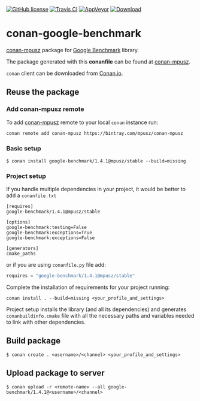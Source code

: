 [![GitHub license](https://img.shields.io/badge/license-MIT-blue.svg?maxAge=3600)](https://raw.githubusercontent.com/mpusz/conan-google-benchmark/master/LICENSE)
[![Travis CI](https://img.shields.io/travis/mpusz/conan-google-benchmark/master.svg?label=Travis%20CI)](https://travis-ci.org/mpusz/conan-google-benchmark)
[![AppVeyor](https://img.shields.io/appveyor/ci/mpusz/conan-google-benchmark/master.svg?label=AppVeyor)](https://ci.appveyor.com/project/mpusz/conan-google-benchmark)
[![Download](https://api.bintray.com/packages/mpusz/conan-mpusz/google-benchmark%3Ampusz/images/download.svg)](https://bintray.com/mpusz/conan-mpusz/google-benchmark%3Ampusz/_latestVersion)

# conan-google-benchmark

[conan-mpusz](https://bintray.com/mpusz/conan-mpusz) package for [Google Benchmark](https://github.com/google/benchmark) library.

The package generated with this **conanfile** can be found at [conan-mpusz](https://bintray.com/mpusz/conan-mpusz/google-benchmark%3Ampusz).

`conan` client can be downloaded from [Conan.io](https://conan.io).

## Reuse the package

### Add conan-mpusz remote

To add [conan-mpusz](https://bintray.com/mpusz/conan-mpusz) remote to your
local `conan` instance run:

```bash
conan remote add conan-mpusz https://bintray.com/mpusz/conan-mpusz
```

### Basic setup

```
$ conan install google-benchmark/1.4.1@mpusz/stable --build=missing
```

### Project setup

If you handle multiple dependencies in your project, it would be better
to add a `conanfile.txt`

```
[requires]
google-benchmark/1.4.1@mpusz/stable

[options]
google-benchmark:testing=False
google-benchmark:exceptions=True
google-benchmark:exceptions=False

[generators]
cmake_paths
```

or if you are using `conanfile.py` file add:

```python
requires = "google-benchmark/1.4.1@mpusz/stable"
```

Complete the installation of requirements for your project running:

```
conan install . --build=missing <your_profile_and_settings>
```

Project setup installs the library (and all its dependencies) and generates
`conanbuildinfo.cmake` file with all the necessary paths and variables
needed to link with other dependencies.


## Build package

```
$ conan create . <username>/<channel> <your_profile_and_settings>
```

## Upload package to server

```
$ conan upload -r <remote-name> --all google-benchmark/1.4.1@<username>/<channel>
```
